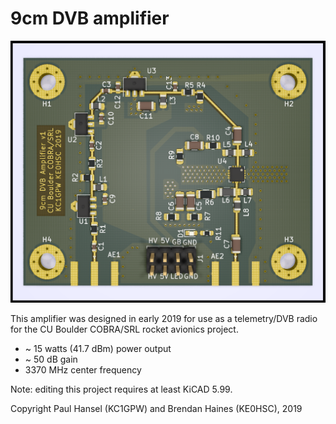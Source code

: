 # 9cm DVB amplifier

![9cm DVB amplifier](av3-top.png "Amplifier image")

This amplifier was designed in early 2019 for use as a telemetry/DVB radio for the CU Boulder COBRA/SRL rocket avionics project.

- ~ 15 watts (41.7 dBm) power output
- ~ 50 dB gain
- 3370 MHz center frequency

Note: editing this project requires at least KiCAD 5.99.

Copyright Paul Hansel (KC1GPW) and Brendan Haines (KE0HSC), 2019
